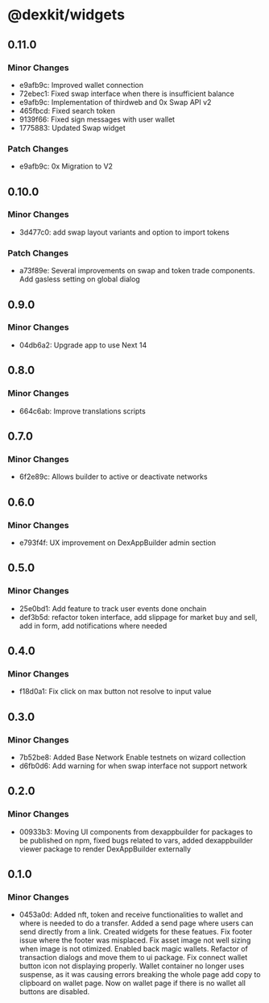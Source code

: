 # @dexkit/widgets

## 0.11.0

### Minor Changes

- e9afb9c: Improved wallet connection
- 72ebec1: Fixed swap interface when there is insufficient balance
- e9afb9c: Implementation of thirdweb and 0x Swap API v2
- 465fbcd: Fixed search token
- 9139f66: Fixed sign messages with user wallet
- 1775883: Updated Swap widget

### Patch Changes

- e9afb9c: 0x Migration to V2

## 0.10.0

### Minor Changes

- 3d477c0: add swap layout variants and option to import tokens

### Patch Changes

- a73f89e: Several improvements on swap and token trade components. Add gasless setting on global dialog

## 0.9.0

### Minor Changes

- 04db6a2: Upgrade app to use Next 14

## 0.8.0

### Minor Changes

- 664c6ab: Improve translations scripts

## 0.7.0

### Minor Changes

- 6f2e89c: Allows builder to active or deactivate networks

## 0.6.0

### Minor Changes

- e793f4f: UX improvement on DexAppBuilder admin section

## 0.5.0

### Minor Changes

- 25e0bd1: Add feature to track user events done onchain
- def3b5d: refactor token interface, add slippage for market buy and sell, add in form, add notifications where needed

## 0.4.0

### Minor Changes

- f18d0a1: Fix click on max button not resolve to input value

## 0.3.0

### Minor Changes

- 7b52be8: Added Base Network
  Enable testnets on wizard collection
- d6fb0d6: Add warning for when swap interface not support network

## 0.2.0

### Minor Changes

- 00933b3: Moving UI components from dexappbuilder for packages to be published on npm, fixed bugs related to vars, added dexappbuilder viewer package to render DexAppBuilder externally

## 0.1.0

### Minor Changes

- 0453a0d: Added nft, token and receive functionalities to wallet and where is needed to do a transfer.
  Added a send page where users can send directly from a link. Created widgets for these featues.
  Fix footer issue where the footer was misplaced.
  Fix asset image not well sizing when image is not otimized.
  Enabled back magic wallets.
  Refactor of transaction dialogs and move them to ui package.
  Fix connect wallet button icon not displaying properly.
  Wallet container no longer uses suspense, as it was causing errors breaking the whole page
  add copy to clipboard on wallet page.
  Now on wallet page if there is no wallet all buttons are disabled.
